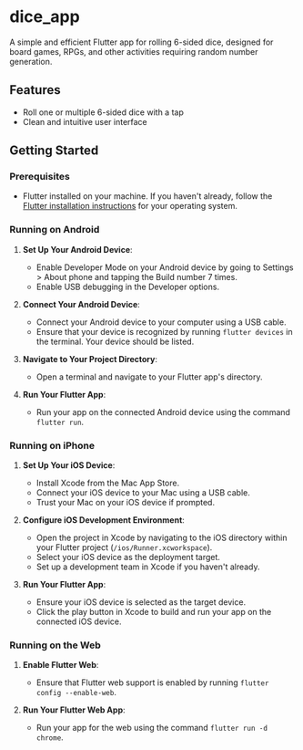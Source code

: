 # dice_app

A simple and efficient Flutter app for rolling 6-sided dice, designed for board games, RPGs, and other activities requiring random number generation.

## Features

- Roll one or multiple 6-sided dice with a tap
- Clean and intuitive user interface

## Getting Started

### Prerequisites

- Flutter installed on your machine. If you haven't already, follow the [Flutter installation instructions](https://flutter.dev/docs/get-started/install) for your operating system.

### Running on Android

1. **Set Up Your Android Device**:
   - Enable Developer Mode on your Android device by going to Settings > About phone and tapping the Build number 7 times.
   - Enable USB debugging in the Developer options.

2. **Connect Your Android Device**:
   - Connect your Android device to your computer using a USB cable.
   - Ensure that your device is recognized by running `flutter devices` in the terminal. Your device should be listed.

3. **Navigate to Your Project Directory**:
   - Open a terminal and navigate to your Flutter app's directory.

4. **Run Your Flutter App**:
   - Run your app on the connected Android device using the command `flutter run`.

### Running on iPhone

1. **Set Up Your iOS Device**:
   - Install Xcode from the Mac App Store.
   - Connect your iOS device to your Mac using a USB cable.
   - Trust your Mac on your iOS device if prompted.

2. **Configure iOS Development Environment**:
   - Open the project in Xcode by navigating to the iOS directory within your Flutter project (`/ios/Runner.xcworkspace`).
   - Select your iOS device as the deployment target.
   - Set up a development team in Xcode if you haven't already.

3. **Run Your Flutter App**:
   - Ensure your iOS device is selected as the target device.
   - Click the play button in Xcode to build and run your app on the connected iOS device.

### Running on the Web

1. **Enable Flutter Web**:
   - Ensure that Flutter web support is enabled by running `flutter config --enable-web`.

2. **Run Your Flutter Web App**:
   - Run your app for the web using the command `flutter run -d chrome`.
